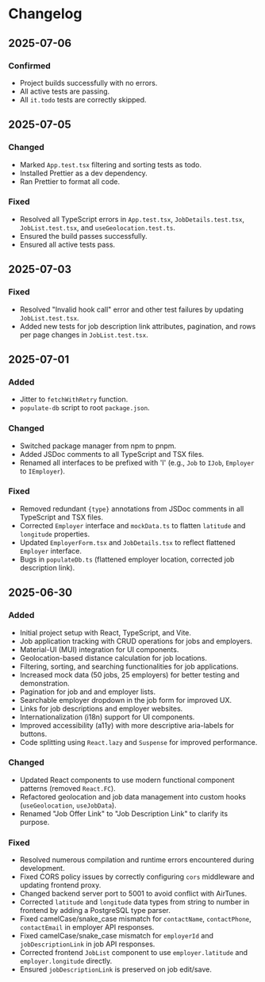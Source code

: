 # Changelog

## 2025-07-06

### Confirmed

- Project builds successfully with no errors.
- All active tests are passing.
- All `it.todo` tests are correctly skipped.

## 2025-07-05

### Changed

- Marked `App.test.tsx` filtering and sorting tests as todo.
- Installed Prettier as a dev dependency.
- Ran Prettier to format all code.

### Fixed

- Resolved all TypeScript errors in `App.test.tsx`, `JobDetails.test.tsx`, `JobList.test.tsx`, and `useGeolocation.test.ts`.
- Ensured the build passes successfully.
- Ensured all active tests pass.

## 2025-07-03

### Fixed

- Resolved "Invalid hook call" error and other test failures by updating `JobList.test.tsx`.
- Added new tests for job description link attributes, pagination, and rows per page changes in `JobList.test.tsx`.

## 2025-07-01

### Added

- Jitter to `fetchWithRetry` function.
- `populate-db` script to root `package.json`.

### Changed

- Switched package manager from npm to pnpm.
- Added JSDoc comments to all TypeScript and TSX files.
- Renamed all interfaces to be prefixed with 'I' (e.g., `Job` to `IJob`, `Employer` to `IEmployer`).

### Fixed

- Removed redundant `{type}` annotations from JSDoc comments in all TypeScript and TSX files.
- Corrected `Employer` interface and `mockData.ts` to flatten `latitude` and `longitude` properties.
- Updated `EmployerForm.tsx` and `JobDetails.tsx` to reflect flattened `Employer` interface.
- Bugs in `populateDb.ts` (flattened employer location, corrected job description link).

## 2025-06-30

### Added

- Initial project setup with React, TypeScript, and Vite.
- Job application tracking with CRUD operations for jobs and employers.
- Material-UI (MUI) integration for UI components.
- Geolocation-based distance calculation for job locations.
- Filtering, sorting, and searching functionalities for job applications.
- Increased mock data (50 jobs, 25 employers) for better testing and demonstration.
- Pagination for job and and employer lists.
- Searchable employer dropdown in the job form for improved UX.
- Links for job descriptions and employer websites.
- Internationalization (i18n) support for UI components.
- Improved accessibility (a11y) with more descriptive aria-labels for buttons.
- Code splitting using `React.lazy` and `Suspense` for improved performance.

### Changed

- Updated React components to use modern functional component patterns (removed `React.FC`).
- Refactored geolocation and job data management into custom hooks (`useGeolocation`, `useJobData`).
- Renamed "Job Offer Link" to "Job Description Link" to clarify its purpose.

### Fixed

- Resolved numerous compilation and runtime errors encountered during development.
- Fixed CORS policy issues by correctly configuring `cors` middleware and updating frontend proxy.
- Changed backend server port to 5001 to avoid conflict with AirTunes.
- Corrected `latitude` and `longitude` data types from string to number in frontend by adding a PostgreSQL type parser.
- Fixed camelCase/snake_case mismatch for `contactName`, `contactPhone`, `contactEmail` in employer API responses.
- Fixed camelCase/snake_case mismatch for `employerId` and `jobDescriptionLink` in job API responses.
- Corrected frontend `JobList` component to use `employer.latitude` and `employer.longitude` directly.
- Ensured `jobDescriptionLink` is preserved on job edit/save.
